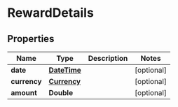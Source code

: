 # RewardDetails

## Properties
Name | Type | Description | Notes
------------ | ------------- | ------------- | -------------
**date** | [**DateTime**](DateTime.md) |  |  [optional]
**currency** | [**Currency**](Currency.md) |  |  [optional]
**amount** | **Double** |  |  [optional]
